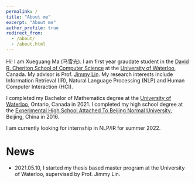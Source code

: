 ```yaml
---
permalink: /
title: "About me"
excerpt: "About me"
author_profile: true
redirect_from: 
  - /about/
  - /about.html
---
```


Hi! I am Xueguang Ma (马雪光).
I am first year graudate student in the [David R. Cheriton School of Computer Science](https://cs.uwaterloo.ca/) at the [University of Waterloo](https://uwaterloo.ca/), Canada.
My advisor is Prof. [Jimmy Lin](https://cs.uwaterloo.ca/~jimmylin/).
My research interests include Information Retrieval (IR), Natural Language Processing (NLP) and Human Computer Interaction (HCI).

I completed my Bachelor of Mathematics degree at the [University of Waterloo](https://uwaterloo.ca/), Ontario, Canada in 2021.
I completed my high school degree at the [Experimental High School Attached To Beijing Normal University](http://www.sdsz.com.cn/), Beijing, China in 2016.

I am currently looking for internship in NLP/IR for summer 2022.

# News

- 2021.05.10, I started my thesis based master program at the University of Waterloo, supervised by Prof. Jimmy Lin.